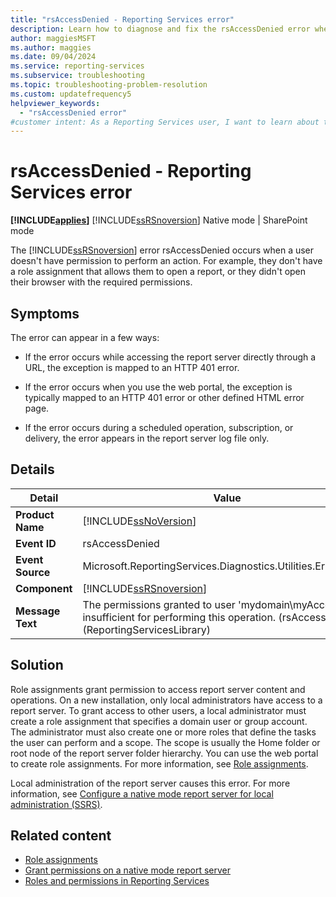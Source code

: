 ```yaml
---
title: "rsAccessDenied - Reporting Services error"
description: Learn how to diagnose and fix the rsAccessDenied error when the permissions granted to user 'mydomain\\myAccount' are insufficient for performing this operation.
author: maggiesMSFT
ms.author: maggies
ms.date: 09/04/2024
ms.service: reporting-services
ms.subservice: troubleshooting
ms.topic: troubleshooting-problem-resolution
ms.custom: updatefrequency5
helpviewer_keywords:
  - "rsAccessDenied error"
#customer intent: As a Reporting Services user, I want to learn about the rsAccessDenied error so that I can diagnose and fix it for my server.
---
```

# rsAccessDenied - Reporting Services error

**[!INCLUDE[applies](../../includes/applies-md.md)]** [!INCLUDE[ssRSnoversion](../../includes/ssrsnoversion-md.md)] Native mode &#124; SharePoint mode

The [!INCLUDE[ssRSnoversion](../../includes/ssrsnoversion-md.md)] error rsAccessDenied occurs when a user doesn't have permission to perform an action. For example, they don't have a role assignment that allows them to open a report, or they didn't open their browser with the required permissions.

## Symptoms

The error can appear in a few ways:

- If the error occurs while accessing the report server directly through a URL, the exception is mapped to an HTTP 401 error.

- If the error occurs when you use the web portal, the exception is typically mapped to an HTTP 401 error or other defined HTML error page.

- If the error occurs during a scheduled operation, subscription, or delivery, the error appears in the report server log file only.

## Details

|Detail|Value|
|-|-|
|**Product Name**|[!INCLUDE[ssNoVersion](../../includes/ssnoversion-md.md)]|
|**Event ID**|rsAccessDenied|
|**Event Source**|Microsoft.ReportingServices.Diagnostics.Utilities.ErrorStrings|
|**Component**|[!INCLUDE[ssRSnoversion](../../includes/ssrsnoversion-md.md)]|
|**Message Text**|The permissions granted to user 'mydomain\myAccount' are insufficient for performing this operation. (rsAccessDenied) (ReportingServicesLibrary)|

## Solution

Role assignments grant permission to access report server content and operations. On a new installation, only local administrators have access to a report server. To grant access to other users, a local administrator must create a role assignment that specifies a domain user or group account. The administrator must also create one or more roles that define the tasks the user can perform and a scope. The scope is usually the Home folder or root node of the report server folder hierarchy. You can use the web portal to create role assignments. For more information, see [Role assignments](../../reporting-services/security/role-assignments.md).

Local administration of the report server causes this error. For more information, see [Configure a native mode report server for local administration &#40;SSRS&#41;](../../reporting-services/report-server/configure-a-native-mode-report-server-for-local-administration-ssrs.md).

## Related content

- [Role assignments](../../reporting-services/security/role-assignments.md)
- [Grant permissions on a native mode report server](../../reporting-services/security/granting-permissions-on-a-native-mode-report-server.md)
- [Roles and permissions in Reporting Services](../../reporting-services/security/roles-and-permissions-reporting-services.md)
